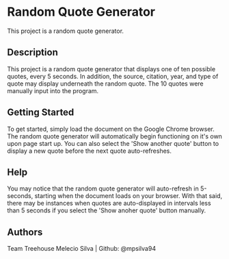 # Random Quote Generator

This project is a random quote generator.

## Description

This project is a random quote generator that displays one of ten possible quotes, every 5 seconds. In addition, the source, citation, year, and type of quote may display underneath the random quote. The 10 quotes were manually input into the program.

## Getting Started

To get started, simply load the document on the Google Chrome browser. The random quote generator will automatically begin functioning on it's own upon page start up. You can also select the 'Show another quote' button to display a new quote before the next quote auto-refreshes.

## Help

You may notice that the random quote generator will auto-refresh in 5-seconds, starting when the document loads on your browser. With that said, there may be instances when quotes are auto-displayed in intervals less than 5 seconds if you select the 'Show anoher quote' button manually.

## Authors

Team Treehouse
Melecio Silva | Github: @mpsilva94